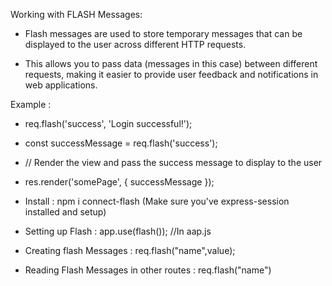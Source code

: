 Working with FLASH Messages:
 - Flash messages are used to store temporary messages that can be displayed to the user across different HTTP requests.

 - This allows you to pass data (messages in this case) between different requests, making it easier to provide user feedback and notifications in web applications.

 Example :
 - req.flash('success', 'Login successful!');
 
 - const successMessage = req.flash('success');
 - // Render the view and pass the success message to display to the user
 - res.render('somePage', { successMessage });



 - Install : npm i connect-flash
 (Make sure you've express-session installed and setup)

 - Setting up Flash : app.use(flash());  //In aap.js

 - Creating flash Messages : req.flash("name",value);

 - Reading Flash Messages in other routes : req.flash("name")

